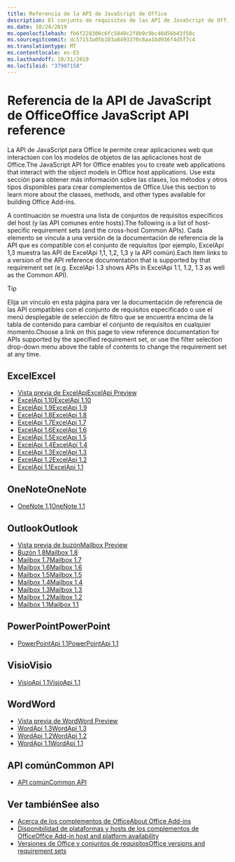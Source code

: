 ```yaml
---
title: Referencia de la API de JavaScript de Office
description: El conjunto de requisitos de las API de JavaScript de Office por host
ms.date: 10/24/2019
ms.openlocfilehash: fb6f228306c6fc5840c2f8b9c9bc46d56b43f50c
ms.sourcegitcommit: dc57153a05b103a8493370c8aa1bd936f4d5f7c4
ms.translationtype: MT
ms.contentlocale: es-ES
ms.lasthandoff: 10/31/2019
ms.locfileid: "37907158"
---
```

# <a name="office-javascript-api-reference"></a><span data-ttu-id="3ba92-103">Referencia de la API de JavaScript de Office</span><span class="sxs-lookup"><span data-stu-id="3ba92-103">Office JavaScript API reference</span></span>

<span data-ttu-id="3ba92-104">La API de JavaScript para Office le permite crear aplicaciones web que interactúen con los modelos de objetos de las aplicaciones host de Office.</span><span class="sxs-lookup"><span data-stu-id="3ba92-104">The JavaScript API for Office enables you to create web applications that interact with the object models in Office host applications.</span></span> <span data-ttu-id="3ba92-105">Use esta sección para obtener más información sobre las clases, los métodos y otros tipos disponibles para crear complementos de Office.</span><span class="sxs-lookup"><span data-stu-id="3ba92-105">Use this section to learn more about the classes, methods, and other types available for building Office Add-ins.</span></span>

<span data-ttu-id="3ba92-106">A continuación se muestra una lista de conjuntos de requisitos específicos del host (y las API comunes entre hosts).</span><span class="sxs-lookup"><span data-stu-id="3ba92-106">The following is a list of host-specific requirement sets (and the cross-host Common APIs).</span></span> <span data-ttu-id="3ba92-107">Cada elemento se vincula a una versión de la documentación de referencia de la API que es compatible con el conjunto de requisitos (por ejemplo, ExcelApi 1,3 muestra las API de ExcelApi 1,1, 1,2, 1,3 y la API común).</span><span class="sxs-lookup"><span data-stu-id="3ba92-107">Each item links to a version of the API reference documentation that is supported by that requirement set (e.g. ExcelApi 1.3 shows APIs in ExcelApi 1.1, 1.2, 1.3 as well as the Common API).</span></span>

> [!TIP]
> <span data-ttu-id="3ba92-108">Elija un vínculo en esta página para ver la documentación de referencia de las API compatibles con el conjunto de requisitos especificado o use el menú desplegable de selección de filtro que se encuentra encima de la tabla de contenido para cambiar el conjunto de requisitos en cualquier momento.</span><span class="sxs-lookup"><span data-stu-id="3ba92-108">Choose a link on this page to view reference documentation for APIs supported by the specified requirement set, or use the filter selection drop-down menu above the table of contents to change the requirement set at any time.</span></span>

## <a name="excel"></a><span data-ttu-id="3ba92-109">Excel</span><span class="sxs-lookup"><span data-stu-id="3ba92-109">Excel</span></span>

- [<span data-ttu-id="3ba92-110">Vista previa de ExcelApi</span><span class="sxs-lookup"><span data-stu-id="3ba92-110">ExcelApi Preview</span></span>](/javascript/api/excel?view=excel-js-preview)
- [<span data-ttu-id="3ba92-111">ExcelApi 1.10</span><span class="sxs-lookup"><span data-stu-id="3ba92-111">ExcelApi 1.10</span></span>](/javascript/api/excel?view=excel-js-1.10)
- [<span data-ttu-id="3ba92-112">ExcelApi 1.9</span><span class="sxs-lookup"><span data-stu-id="3ba92-112">ExcelApi 1.9</span></span>](/javascript/api/excel?view=excel-js-1.9)
- [<span data-ttu-id="3ba92-113">ExcelApi 1.8</span><span class="sxs-lookup"><span data-stu-id="3ba92-113">ExcelApi 1.8</span></span>](/javascript/api/excel?view=excel-js-1.8)
- [<span data-ttu-id="3ba92-114">ExcelApi 1.7</span><span class="sxs-lookup"><span data-stu-id="3ba92-114">ExcelApi 1.7</span></span>](/javascript/api/excel?view=excel-js-1.7)
- [<span data-ttu-id="3ba92-115">ExcelApi 1.6</span><span class="sxs-lookup"><span data-stu-id="3ba92-115">ExcelApi 1.6</span></span>](/javascript/api/excel?view=excel-js-1.6)
- [<span data-ttu-id="3ba92-116">ExcelApi 1.5</span><span class="sxs-lookup"><span data-stu-id="3ba92-116">ExcelApi 1.5</span></span>](/javascript/api/excel?view=excel-js-1.5)
- [<span data-ttu-id="3ba92-117">ExcelApi 1.4</span><span class="sxs-lookup"><span data-stu-id="3ba92-117">ExcelApi 1.4</span></span>](/javascript/api/excel?view=excel-js-1.4)
- [<span data-ttu-id="3ba92-118">ExcelApi 1.3</span><span class="sxs-lookup"><span data-stu-id="3ba92-118">ExcelApi 1.3</span></span>](/javascript/api/excel?view=excel-js-1.3)
- [<span data-ttu-id="3ba92-119">ExcelApi 1.2</span><span class="sxs-lookup"><span data-stu-id="3ba92-119">ExcelApi 1.2</span></span>](/javascript/api/excel?view=excel-js-1.2)
- [<span data-ttu-id="3ba92-120">ExcelApi 1.1</span><span class="sxs-lookup"><span data-stu-id="3ba92-120">ExcelApi 1.1</span></span>](/javascript/api/excel?view=excel-js-1.1)

## <a name="onenote"></a><span data-ttu-id="3ba92-121">OneNote</span><span class="sxs-lookup"><span data-stu-id="3ba92-121">OneNote</span></span>

- [<span data-ttu-id="3ba92-122">OneNote 1,1</span><span class="sxs-lookup"><span data-stu-id="3ba92-122">OneNote 1.1</span></span>](/javascript/api/onenote?view=onenote-js-1.1)

## <a name="outlook"></a><span data-ttu-id="3ba92-123">Outlook</span><span class="sxs-lookup"><span data-stu-id="3ba92-123">Outlook</span></span>

- [<span data-ttu-id="3ba92-124">Vista previa de buzón</span><span class="sxs-lookup"><span data-stu-id="3ba92-124">Mailbox Preview</span></span>](/javascript/api/outlook?view=outlook-js-preview)
- [<span data-ttu-id="3ba92-125">Buzón 1,8</span><span class="sxs-lookup"><span data-stu-id="3ba92-125">Mailbox 1.8</span></span>](/javascript/api/outlook?view=outlook-js-1.8)
- [<span data-ttu-id="3ba92-126">Mailbox 1.7</span><span class="sxs-lookup"><span data-stu-id="3ba92-126">Mailbox 1.7</span></span>](/javascript/api/outlook?view=outlook-js-1.7)
- [<span data-ttu-id="3ba92-127">Mailbox 1.6</span><span class="sxs-lookup"><span data-stu-id="3ba92-127">Mailbox 1.6</span></span>](/javascript/api/outlook?view=outlook-js-1.6)
- [<span data-ttu-id="3ba92-128">Mailbox 1.5</span><span class="sxs-lookup"><span data-stu-id="3ba92-128">Mailbox 1.5</span></span>](/javascript/api/outlook?view=outlook-js-1.5)
- [<span data-ttu-id="3ba92-129">Mailbox 1.4</span><span class="sxs-lookup"><span data-stu-id="3ba92-129">Mailbox 1.4</span></span>](/javascript/api/outlook?view=outlook-js-1.4)
- [<span data-ttu-id="3ba92-130">Mailbox 1.3</span><span class="sxs-lookup"><span data-stu-id="3ba92-130">Mailbox 1.3</span></span>](/javascript/api/outlook?view=outlook-js-1.3)
- [<span data-ttu-id="3ba92-131">Mailbox 1.2</span><span class="sxs-lookup"><span data-stu-id="3ba92-131">Mailbox 1.2</span></span>](/javascript/api/outlook?view=outlook-js-1.2)
- [<span data-ttu-id="3ba92-132">Mailbox 1.1</span><span class="sxs-lookup"><span data-stu-id="3ba92-132">Mailbox 1.1</span></span>](/javascript/api/outlook?view=outlook-js-1.1)

## <a name="powerpoint"></a><span data-ttu-id="3ba92-133">PowerPoint</span><span class="sxs-lookup"><span data-stu-id="3ba92-133">PowerPoint</span></span>

- [<span data-ttu-id="3ba92-134">PowerPointApi 1.1</span><span class="sxs-lookup"><span data-stu-id="3ba92-134">PowerPointApi 1.1</span></span>](/javascript/api/powerpoint?view=powerpoint-js-1.1)

## <a name="visio"></a><span data-ttu-id="3ba92-135">Visio</span><span class="sxs-lookup"><span data-stu-id="3ba92-135">Visio</span></span>

- [<span data-ttu-id="3ba92-136">VisioApi 1,1</span><span class="sxs-lookup"><span data-stu-id="3ba92-136">VisioApi 1.1</span></span>](/javascript/api/visio?view=visio-js-1.1)

## <a name="word"></a><span data-ttu-id="3ba92-137">Word</span><span class="sxs-lookup"><span data-stu-id="3ba92-137">Word</span></span>

- [<span data-ttu-id="3ba92-138">Vista previa de Word</span><span class="sxs-lookup"><span data-stu-id="3ba92-138">Word Preview</span></span>](/javascript/api/word?view=word-js-preview)
- [<span data-ttu-id="3ba92-139">WordApi 1.3</span><span class="sxs-lookup"><span data-stu-id="3ba92-139">WordApi 1.3</span></span>](/javascript/api/word?view=word-js-1.3)
- [<span data-ttu-id="3ba92-140">WordApi 1.2</span><span class="sxs-lookup"><span data-stu-id="3ba92-140">WordApi 1.2</span></span>](/javascript/api/word?view=word-js-1.2)
- [<span data-ttu-id="3ba92-141">WordApi 1.1</span><span class="sxs-lookup"><span data-stu-id="3ba92-141">WordApi 1.1</span></span>](/javascript/api/word?view=word-js-1.1)

## <a name="common-api"></a><span data-ttu-id="3ba92-142">API común</span><span class="sxs-lookup"><span data-stu-id="3ba92-142">Common API</span></span>

- [<span data-ttu-id="3ba92-143">API común</span><span class="sxs-lookup"><span data-stu-id="3ba92-143">Common API</span></span>](/javascript/api/office?view=common-js)

## <a name="see-also"></a><span data-ttu-id="3ba92-144">Ver también</span><span class="sxs-lookup"><span data-stu-id="3ba92-144">See also</span></span>

- [<span data-ttu-id="3ba92-145">Acerca de los complementos de Office</span><span class="sxs-lookup"><span data-stu-id="3ba92-145">About Office Add-ins</span></span>](/office/dev/add-ins/overview)
- [<span data-ttu-id="3ba92-146">Disponibilidad de plataformas y hosts de los complementos de Office</span><span class="sxs-lookup"><span data-stu-id="3ba92-146">Office Add-in host and platform availability</span></span>](/office/dev/add-ins/overview/office-add-in-availability)
- [<span data-ttu-id="3ba92-147">Versiones de Office y conjuntos de requisitos</span><span class="sxs-lookup"><span data-stu-id="3ba92-147">Office versions and requirement sets</span></span>](/office/dev/add-ins/develop/office-versions-and-requirement-sets)
